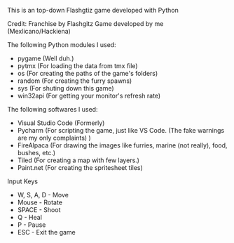 This is an top-down Flashgtiz game developed with Python

Credit:
Franchise by Flashgitz
Game developed by me (Mexlicano/Hackiena)

The following Python modules I used:
- pygame (Well duh.)
- pytmx (For loading the data from tmx file)
- os (For creating the paths of the game's folders)
- random (For creating the furry spawns)
- sys (For shuting down this game)
- win32api (For getting your monitor's refresh rate)

The following softwares I used:
- Visual Studio Code (Formerly)
- Pycharm (For scripting the game, just like VS Code. (The fake warnings are my only complaints) )
- FireAlpaca (For drawing the images like furries, marine (not really), food, bushes, etc.)
- Tiled (For creating a map with few layers.)
- Paint.net (For creating the spritesheet tiles)


Input Keys
- W, S, A, D - Move
- Mouse - Rotate
- SPACE - Shoot
- Q - Heal
- P - Pause
- ESC - Exit the game
